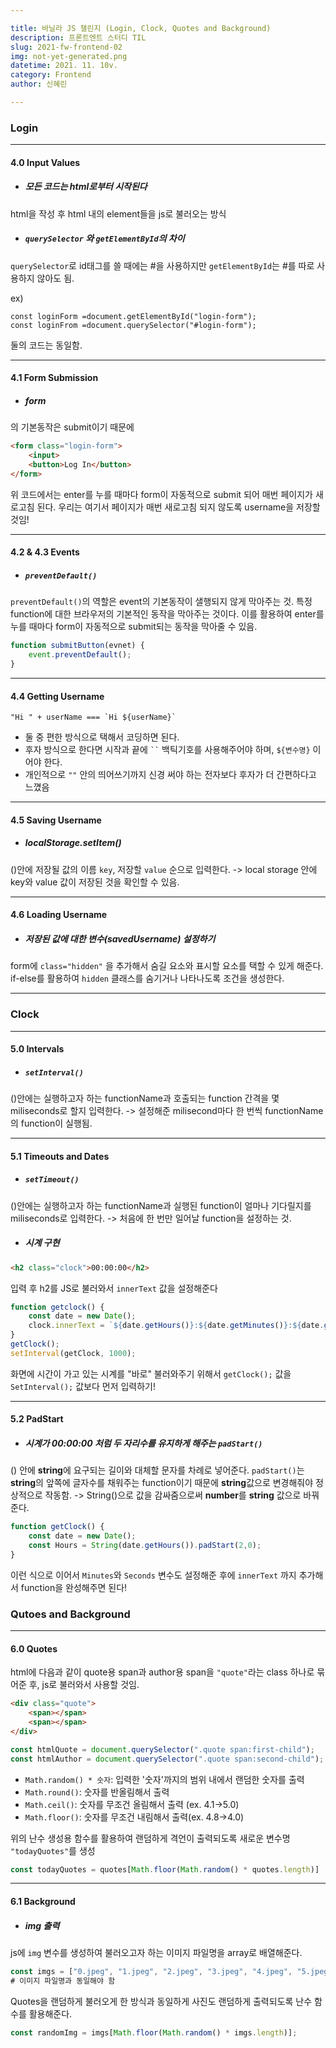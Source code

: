 ```yaml
---

title: 바닐라 JS 챌린지 (Login, Clock, Quotes and Background)
description: 프론트엔트 스터디 TIL
slug: 2021-fw-frontend-02
img: not-yet-generated.png
datetime: 2021. 11. 10v.
category: Frontend
author: 신혜린

---
```




### Login

---

#### 4.0 Input Values
- ##### 모든 코드는 html로부터 시작된다
html을 작성 후 html 내의 element들을 js로 불러오는 방식

- ##### `querySelector` 와 `getElementById`의 차이
`querySelector`로 id태그를 쓸 때에는 #을 사용하지만 `getElementById`는 #를 따로 사용하지 않아도 됨.

ex) 
```
const loginForm =document.getElementById("login-form");
const loginFrom =document.querySelector("#login-form");
```

둘의 코드는 동일함.

---
#### 4.1 Form Submission
- ##### form
<form></form>의 기본동작은 submit이기 때문에

``` html
<form class="login-form">
    <input>
    <button>Log In</button>
</form>
```

위 코드에서는 enter를 누를 때마다 form이 자동적으로 submit 되어 매번 페이지가 새로고침 된다.
우리는 여기서 페이지가 매번 새로고침 되지 않도록 username을 저장할 것임!


---
#### 4.2 & 4.3 Events
- ##### `preventDefault()`
`preventDefault()`의 역할은 event의 기본동작이 샐행되지 않게 막아주는 것.
특정 function에 대한 브라우저의 기본적인 동작을 막아주는 것이다. 이를 활용하여 enter를 누를 때마다 form이 자동적으로 submit되는 동작을 막아줄 수 있음.

```js
function submitButton(evnet) {
    event.preventDefault();
}
```

---
#### 4.4 Getting Username
```
"Hi " + userName === `Hi ${userName}`
```
- 둘 중 편한 방식으로 택해서 코딩하면 된다.
- 후자 방식으로 한다면 시작과 끝에 ` `` ` 백틱기호를 사용해주어야 하며, `${변수명}` 이어야 한다. 
- 개인적으로 `""` 안의 띄어쓰기까지 신경 써야 하는 전자보다 후자가 더 간편하다고 느꼈음


---
#### 4.5 Saving Username
- ##### localStorage.setItem()
()안에 저장될 값의 이름 `key`, 저장할 `value` 순으로 입력한다.
-> local storage 안에 key와 value 값이 저장된 것을 확인할 수 있음.


---
#### 4.6 Loading Username
- ##### 저장된 값에 대한 변수(savedUsername) 설정하기
 form에 `class="hidden"` 을 추가해서 숨길 요소와 표시할 요소를 택할 수 있게 해준다.
if-else를 활용하여 `hidden` 클래스를 숨기거나 나타나도록 조건을 생성한다.

---

### Clock

---
#### 5.0 Intervals
- ##### `setInterval()`
()안에는 실행하고자 하는 functionName과 호출되는 function 간격을 몇 miliseconds로 할지 입력한다.
-> 설정해준 milisecond마다 한 번씩 functionName의 function이 실행됨.

---
#### 5.1 Timeouts and Dates
- ##### `setTimeout()`
()안에는 실행하고자 하는 functionName과 실행된 function이 얼마나 기다릴지를 miliseconds로 입력한다.
-> 처음에 한 번만 일어날 function을 설정하는 것.

- ##### 시계 구현
```html
<h2 class="clock">00:00:00</h2>
```

입력 후 h2를 JS로 불러와서 `innerText` 값을 설정해준다

```js
function getclock() {
    const date = new Date();
    clock.innerText = `${date.getHours()}:${date.getMinutes()}:${date.getSeconds()}`;
}
getClock();
setInterval(getClock, 1000);
```
화면에 시간이 가고 있는 시계를 "바로" 불러와주기 위해서 `getClock();` 값을 `SetInterval();` 값보다 먼저 입력하기!

---
#### 5.2 PadStart
- ##### 시계가 00:00:00 처럼 두 자리수를 유지하게 해주는 `padStart()`
() 안에 **string**에 요구되는 길이와 대체할 문자를 차례로 넣어준다.
`padStart()`는 **string**의 앞쪽에 글자수를 채워주는 function이기 때문에 **string**값으로 변경해줘야 정상적으로 작동함.
-> String()으로 값을 감싸줌으로써 **number**를 **string** 값으로 바꿔준다.

```js
function getClock() {
    const date = new Date();
    const Hours = String(date.getHours()).padStart(2,0);
}
```
이런 식으로 이어서 `Minutes`와 `Seconds` 변수도 설정해준 후에 `innerText` 까지 추가해서 function을 완성해주면 된다!



### Qutoes and Background

---
#### 6.0 Quotes
html에 다음과 같이 quote용 span과 author용 span을 `"quote"`라는 class 하나로 묶어준 후, js로 불러와서 사용할 것임.
```html
<div class="quote">
    <span></span>
    <span></span>
</div>
```

```js
const htmlQuote = document.querySelector(".quote span:first-child");
const htmlAuthor = document.querySelector(".quote span:second-child");
```

- `Math.random() * 숫자`: 입력한 '숫자'까지의 범위 내에서 랜덤한 숫자를 출력
- `Math.round()`: 숫자를 반올림해서 출력
- `Math.ceil()`: 숫자를 무조건 올림해서 출력 (ex. 4.1->5.0)
- `Math.floor()`: 숫자를 무조건 내림해서 출력(ex. 4.8->4.0)

위의 난수 생성용 함수를 활용하여 랜덤하게 격언이 출력되도록 새로운 변수명 `"todayQuotes"`를 생성
```js
const todayQuotes = quotes[Math.floor(Math.random() * quotes.length)]
```


---
#### 6.1 Background
- ##### img 출력
js에 `img` 변수를 생성하여 불러오고자 하는 이미지 파일명을 array로 배열해준다.
```js
const imgs = ["0.jpeg", "1.jpeg", "2.jpeg", "3.jpeg", "4.jpeg", "5.jpeg"] 
# 이미지 파일명과 동일해야 함
```
Quotes을 랜덤하게 불러오게 한 방식과 동일하게 사진도 랜덤하게 출력되도록 난수 함수를 활용해준다.
```js
const randomImg = imgs[Math.floor(Math.random() * imgs.length)];
```
